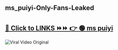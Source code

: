 
 ## ms_puiyi-Only-Fans-Leaked

# <h2><a href="https://clipsfans.com/ms_puiyi&ref=git">🔗 Click to LINKS ⏩⏩ 👉 🟢 ms puiyi </a></h2>

<a href="https://clipsfans.com/ms_puiyi&ref=git" rel="nofollow" data-target="animated-image.originalLink"><img src="https://i.ibb.co.com/xMMVF88/686577567.gif" alt="Viral Video Original" style="max-width: 100%; display: inline-block;" data-target="animated-image.originalImage"></a>
